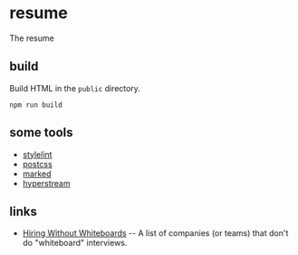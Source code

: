 # resume
The resume

## build
Build HTML in the `public` directory.

```
npm run build
```

## some tools

* [stylelint](https://stylelint.io/)
* [postcss](https://postcss.org/)
* [marked](https://github.com/markedjs/marked)
* [hyperstream](https://www.npmjs.com/package/hyperstream)

## links

* [Hiring Without Whiteboards](https://github.com/poteto/hiring-without-whiteboards) -- A list of companies (or teams) that don't do "whiteboard" interviews.
 